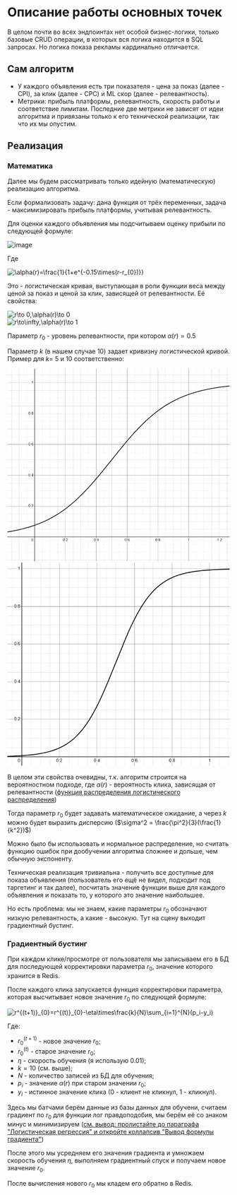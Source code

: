 # Описание работы основных точек

В целом почти во всех эндпоинтах нет особой бизнес-логики, только базовые CRUD операции, в которых вся логика находится в SQL запросах. Но логика показа рекламы кардинально отличается.

## Сам алгоритм

* У каждого объявления есть три показателя - цена за показ (далее - CPI), за клик (далее - CPC) и ML скор (далее - релевантность).
* Метрики: прибыль платформы, релевантность, скорость работы и соответствие лимитам. Последние две метрики не зависят от идеи алгоритма и привязаны только к его технической реализации, так что их мы опустим.

## Реализация

### Математика

Далее мы будем рассматривать только идейную (математическую) реализацию алгоритма.

Если формализовать задачу: дана функция от трёх переменных, задача - максимизировать прибыль платформы, учитывая релевантность.

Для оценки каждого объявления мы подсчитываем оценку прибыли по следующей формуле:

<img src="https://latex.codecogs.com/svg.image?\bg{white}\alpha(r)\times(CPC&plus;CPI)+(1-\alpha(r))\times&space;CPI&space;" title="image" />

Где

<img src="https://latex.codecogs.com/svg.image?\bg{white}\alpha(r)=\frac{1}{1&plus;e^{-10\times(r-r_{0})}}" title="\alpha(r)=\frac{1}{1+e^{-0.15\times(r-r_{0})}}" />

Это - логистическая кривая, выступающая в роли функции веса между ценой за показ и ценой за клик, зависящей от релевантности. Её свойства:

<img src="https://latex.codecogs.com/svg.image?\bg{white}r\to&space;0,\alpha(r)\to&space;0" title="r\to 0,\alpha(r)\to 0" />
<br>
<img src="https://latex.codecogs.com/svg.image?\bg{white}r\to\infty,\alpha(r)\to&space;1" title="r\to\infty,\alpha(r)\to 1" />

Параметр $r_{0}$ - уровень релевантности, при котором $\alpha(r) = 0.5$

Параметр $k$ (в нашем случае $10$) задает кривизну логистической кривой. Пример для $k =$ $5$ и $10$ соответственно:

![img.png](../img/k5.png) ![img_1.png](../img/k10.png)

В целом эти свойства очевидны, т.к. алгоритм строится на вероятностном подходе, где $\alpha(r)$ - вероятность клика, зависящая от релевантности ([функция распределения логистического распределения](https://ru.wikipedia.org/wiki/%D0%9B%D0%BE%D0%B3%D0%B8%D1%81%D1%82%D0%B8%D1%87%D0%B5%D1%81%D0%BA%D0%BE%D0%B5_%D1%80%D0%B0%D1%81%D0%BF%D1%80%D0%B5%D0%B4%D0%B5%D0%BB%D0%B5%D0%BD%D0%B8%D0%B5))

Тогда параметр $r_0$ будет задавать математическое ожидание, а через $k$ можно будет выразить дисперсию ($\sigma^2 = \frac{\pi^2}{3}(\frac{1}{k^2})$)

Можно было бы использовать и нормальное распределение, но считать функцию ошибок при дообучении алгоритма сложнее и дольше, чем обычную экспоненту.

Техническая реализация тривиальна - получить все доступные для показа объявления (пользователь его ещё не видел, подходит под таргетинг и так далее), посчитать значение функции выше для каждого объявления и показать то, у которого это значение наибольшее.

Но есть проблема: мы не знаем, какие параметры $r_{0}$ обозначают низкую релевантность, а какие - высокую. Тут на сцену выходит градиентный бустинг.

### Градиентный бустинг

При каждом клике/просмотре от пользователя мы записываем его в БД для последующей корректировки параметра $r_{0}$, значение которого хранится в Redis.

После каждого клика запускается функция корректировки параметра, которая высчитывает новое значение $r_{0}$ по следующей формуле:

<img src="https://latex.codecogs.com/svg.image?\bg{white}r^{(t&plus;1)}_{0}=r^{(t)}_{0}-\eta\times\frac{k}{N}\sum_{i=1}^{N}(p_i-y_i)" title="r^{(t+1)}_{0}=r^{(t)}_{0}-\eta\times\frac{k}{N}\sum_{i=1}^{N}(p_i-y_i)" />

Где:

* $r_0^{(t+1)}$ - новое значение $r_0$;
* $r_0^{(t)}$ - старое значение $r_0$;
* $\eta$ - скорость обучения (я использую $0.01$);
* $k=10$ (см. выше);
* $N$ - количество записей из БД для обучения;
* $p_i$ - значение $\alpha(r)$ при старом значении $r_0$;
* $y_i$ - истинное значение клика (0 - клиент не кликнул, 1 - кликнул).

Здесь мы батчами берём данные из базы данных для обучени, считаем градиент по $r_0$ для функции лог правдоподобия, мы берём её со знаком минус и минимизируем ([см. вывод: пролистайте до параграфа "Логистическая регрессия" и откройте коллапсив "Вывод формулы градиента"](https://education.yandex.ru/handbook/ml/article/linear-models))

После этого мы усредняем его значения градиента и умножаем скорость обучения $\eta$, выполняем градиентный спуск и получаем новое значение $r_0$.

После вычисления нового $r_0$ мы кладем его обратно в Redis.


